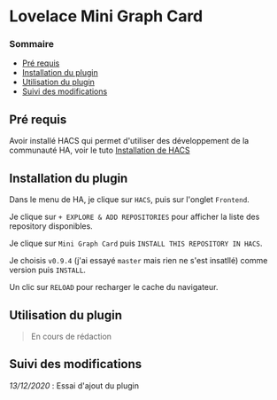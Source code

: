 # Lovelace Mini Graph Card

### Sommaire

- [Pré requis](#pré-requis)
- [Installation du plugin](#installation-du-plugin)
- [Utilisation du plugin](#utilisation-du-plugin)
- [Suivi des modifications](#suivi-des-modifications)

## Pré requis

Avoir installé HACS qui permet d'utiliser des développement de la communauté HA, voir le tuto [Installation de HACS](install-hacs.md)

## Installation du plugin

Dans le menu de HA, je clique sur `HACS`, puis sur l'onglet `Frontend`.

Je clique sur `+ EXPLORE & ADD REPOSITORIES` pour afficher la liste des repository disponibles.

Je clique sur `Mini Graph Card` puis `INSTALL THIS REPOSITORY IN HACS`.

Je choisis `v0.9.4` (j'ai essayé `master` mais rien ne s'est insatllé) comme version puis `INSTALL`.

Un clic sur `RELOAD` pour recharger le cache du navigateur.

## Utilisation du plugin

> En cours de rédaction

## Suivi des modifications

*13/12/2020* : Essai d'ajout du plugin
